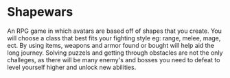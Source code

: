 # Shapewars
An RPG game in which avatars are based off of shapes that you create.
You will choose a class that best fits your fighting style eg: range, melee, mage, ect.
By using items, weapons and armor found or bought will help aid the long journey.
Solving puzzels and getting through obstacles are not the only challeges, as there will
be many enemy's and bosses you need to defeat to level yourself higher and unlock new abilities.
